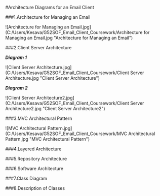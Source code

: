 #Architecture Diagrams for an Email Client 

###1.Architecture for Managing an Email

![Architecture for Managing an Email.jpg](C:/Users/Kesava/G52SOF_Email_Client_Coursework/Architecture for Managing an Email.jpg "Architecture for Managing an Email")   


###2.Client Server Architecture 

**_Diagram 1_**

![Client Server Architecture.jpg](C:/Users/Kesava/G52SOF_Email_Client_Coursework/Client Server Architecture.jpg "Client Server Architecture") 


**_Diagram 2_**

![Client Server Architecture2.jpg](C:/Users/Kesava/G52SOF_Email_Client_Coursework/Client Server Architecture2.jpg "Client Server Architecture2") 

###3.MVC Architectural Pattern 

![MVC Architectural Pattern.jpg](C:/Users/Kesava/G52SOF_Email_Client_Coursework/MVC Architectural Pattern.jpg "MVC Architectural Pattern")


###4.Layered Architecture




###5.Repository Architecture



###6.Software Architecture



###7.Class Diagram



###8.Description of Classes
